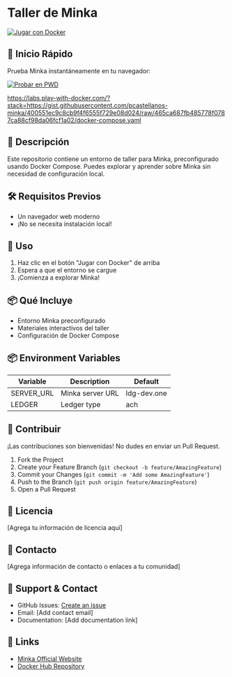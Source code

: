 # Taller de Minka

[![Jugar con Docker](https://img.shields.io/badge/Play%20with-Docker-1488C6?logo=docker)](https://labs.play-with-docker.com/?stack=https://gist.githubusercontent.com/pcastellanos-minka/400551ec9c8cb9f4f6555f729e08d024/raw/465ca687fb485778f0787ca88cf98da06fcf1a02/docker-compose.yaml#)



## 🚀 Inicio Rápido

Prueba Minka instantáneamente en tu navegador:

[![Probar en PWD](https://raw.githubusercontent.com/play-with-docker/stacks/master/assets/images/button.png)](https://labs.play-with-docker.com/?stack=https://gist.githubusercontent.com/pcastellanos-minka/400551ec9c8cb9f4f6555f729e08d024/raw/465ca687fb485778f0787ca88cf98da06fcf1a02/docker-compose.yaml#)

https://labs.play-with-docker.com/?stack=https://gist.githubusercontent.com/pcastellanos-minka/400551ec9c8cb9f4f6555f729e08d024/raw/465ca687fb485778f0787ca88cf98da06fcf1a02/docker-compose.yaml


## 📝 Descripción

Este repositorio contiene un entorno de taller para Minka, preconfigurado usando Docker Compose. Puedes explorar y aprender sobre Minka sin necesidad de configuración local.

## 🛠️ Requisitos Previos

- Un navegador web moderno
- ¡No se necesita instalación local!

## 🔧 Uso

1. Haz clic en el botón "Jugar con Docker" de arriba
2. Espera a que el entorno se cargue
3. ¡Comienza a explorar Minka!

## 📦 Qué Incluye

- Entorno Minka preconfigurado
- Materiales interactivos del taller
- Configuración de Docker Compose

## 📦 Environment Variables

| Variable | Description | Default |
|----------|-------------|---------|
| SERVER_URL | Minka server URL | ldg-dev.one |
| LEDGER | Ledger type | ach |

## 🤝 Contribuir

¡Las contribuciones son bienvenidas! No dudes en enviar un Pull Request.

1. Fork the Project
2. Create your Feature Branch (`git checkout -b feature/AmazingFeature`)
3. Commit your Changes (`git commit -m 'Add some AmazingFeature'`)
4. Push to the Branch (`git push origin feature/AmazingFeature`)
5. Open a Pull Request

## 📄 Licencia

[Agrega tu información de licencia aquí]

## 📮 Contacto

[Agrega información de contacto o enlaces a tu comunidad]

## 📮 Support & Contact

- GitHub Issues: [Create an issue](https://github.com/pcastellanos-minka/minka-workshop/issues)
- Email: [Add contact email]
- Documentation: [Add documentation link]

## 🔗 Links

- [Minka Official Website](https://minka.io)
- [Docker Hub Repository](https://github.com/pcastellanos-minka/minka-workshop/pkgs/container/minka-workshop)
